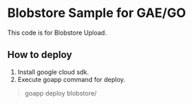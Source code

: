 # Blobstore Sample for GAE/GO #
This code is for Blobstore Upload.

## How to deploy ##
1. Install google cloud sdk.
2. Execute goapp command for deploy.

> goapp deploy blobstore/
